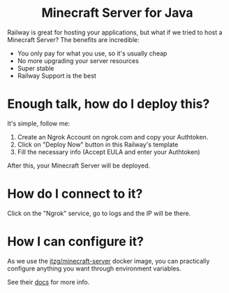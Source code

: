 <h1 align="center">Minecraft Server for Java</h1>

Railway is great for hosting your applications, but what if we tried to host a Minecraft Server? The benefits are incredible:

- You only pay for what you use, so it's usually cheap
- No more upgrading your server resources
- Super stable
- Railway Support is the best

# Enough talk, how do I deploy this?
It's simple, follow me:

1. Create an Ngrok Account on ngrok.com and copy your Authtoken.
2. Click on "Deploy Now" button in this Railway's template
3. Fill the necessary info (Accept EULA and enter your Authtoken)

After this, your Minecraft Server will be deployed.

# How do I connect to it?

Click on the "Ngrok" service, go to logs and the IP will be there.

# How I can configure it?
As we use the [itzg/minecraft-server](https://hub.docker.com/r/itzg/minecraft-server) docker image, you can practically configure anything you want through environment variables.

See their [docs](https://docker-minecraft-server.readthedocs.io/en/latest/variables/) for more info.
